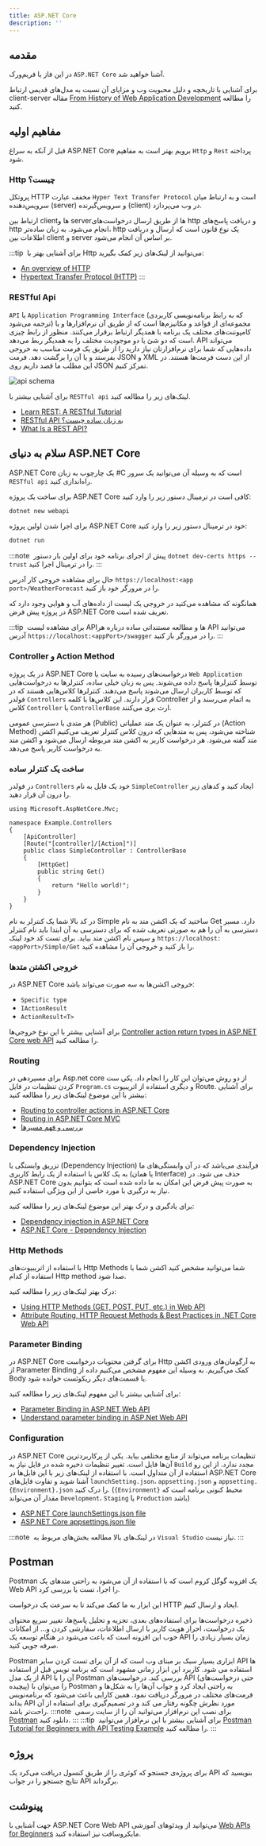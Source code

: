 ```yaml
---
title: ASP.NET Core
description: ''
---
```

## مقدمه

در این فاز با فریم‌ورک `ASP.NET Core`
آشنا خواهید شد.

برای آشنایی با تاریخچه و دلیل محبویت وب و مزایای آن نسبت به مدل‌های قدیمی ارتباط client-server
مقاله [From History of Web Application Development](https://www.devsaran.com/blog/history-web-application-development)
را مطالعه کنید.

## مفاهیم اولیه

قبل از آنکه به سراغ ASP.NET Core
برویم بهتر است به مفاهیم `Http`
و `Rest`
پرداخته شود.

### Http چیست؟

پروتکل HTTP
مخفف عبارت `Hyper Text Transfer Protocol`
است و به ارتباط میان سرویس‌دهنده (server)
و سرویس‌گیرنده (client)
در وب می‌پردازد.

ارتباط بین clientها
و serverها
از طریق ارسال درخواست‌های http
و دریافت پاسخ‌های http
انجام می‌شود.
به زبان ساده‌تر، http
یک نوع قانون است که ارسال و دریافت اطلاعات بین client
و server
بر اساس آن انجام می‌شود.

:::tip ‌
برای آشنایی بهتر با Http
می‌توانید از لینک‌های زیر کمک بگیرید:

- [An overview of HTTP](https://developer.mozilla.org/en-US/docs/Web/HTTP/Overview)
- [Hypertext Transfer Protocol (HTTP)](https://www.extrahop.com/resources/protocols/http/)
:::

### RESTful Api

`API`
یا `Application Programming Interface`
(که به رابط برنامه‌نویسی کاربردی ترجمه می‌شود) مجموعه‌ای از قواعد و مکانیزم‌ها است که از طریق آن نرم‌افزارها و یا کامپوننت‌های مختلف یک برنامه با همدیگر ارتباط برقرار می‌کنند. منظور از رابط چیزی‌ است که دو شئ یا دو موجودیت مختلف را به همدیگر ربط می‌دهد. API
می‌تواند داده‌هایی که شما برای نرم‌افزارتان نیاز دارید را از طریق یک فرمت مناسب به خروجی بفرستد و یا آن‌ را برگشت دهد. فرمت JSON
و XML
از این دست فرمت‌ها هستند. در این مطلب ما قصد داریم روی JSON
تمرکز کنیم.

![api schema](./images/phase09-api-schema.png)

برای آشنایی بیشتر با `RESTful api`
لینک‌های زیر را مطالعه کنید.

- [Learn REST: A RESTful Tutorial](https://www.restapitutorial.com/)
- [RESTful API به زبان ساده چیست؟](https://roocket.ir/articles/a-beginners-tutorial-for-understanding-restful-api)
- [What Is a REST API?](https://www.sitepoint.com/developers-rest-api/)

## سلام به دنیای ASP.NET Core

ASP.NET Core
یک چارچوب به زبان #C
است که به وسیله آن می‌توانید یک سرور `RESTful api`
راه‌اندازی کنید.

برای ساخت یک پروژه ASP.NET Core
کافی است در ترمینال دستور زیر را وارد کنید:

```powershell
dotnet new webapi
```

برای اجرا شدن اولین پروژه ASP.NET Core
خود در ترمینال دستور زیر  را وارد کنید:

```powershell
dotnet run
```

:::note ‌
پیش از اجرای برنامه خود برای اولین بار دستور `dotnet dev-certs https --trust`
را در ترمینال اجرا کنید.
:::

حال برای مشاهده خروجی کار آدرس `https://localhost:<app port>/WeatherForecast`
را در مرورگر خود باز کنید.

همانگونه که مشاهده می‌کنید در خروجی یک لیست از داده‌های آب و هوایی وجود دارد که در پروژه پیش فرض ASP.NET Core
تعریف شده است.

:::tip ‌
برای مشاهده لیست APIها
و مطالعه مستنداتی ساده درباره هر API
می‌توانید آدرس `https://localhost:<appPort>/swagger`
را در مرورگر باز کنید.
:::

### Controller و Action Method

در یک پروژه ASP.NET Core
درخواست‌های رسیده به سایت یا `Web Application`
توسط کنترلرها پاسخ داده می‌شوند. پس به زبان خیلی ساده، کنترلرها به درخواست‌هایی که توسط کاربران ارسال می‌شوند پاسخ می‌دهند. کنترلرها کلاس‌هایی هستند که در فولدر `Controllers`
قرار دارند. این کلاس‌ها با کلمه Controller
به اتمام می‌رسند و از کلاس `Controller`
یا `ControllerBase`
ارث بری می‌کنند.

هر متدی با دسترسی عمومی (Public)
در کنترلر، به عنوان یک متد عملیاتی (Action Method)
شناخته می‌شود، پس به متدهایی که درون کلاس کنترلر تعریف می‌کنیم اکشن متد گفته می‌شود. هر درخواست کاربر به اکشن متد مربوطه ارسال می‌شود و اکشن متد به درخواست کاربر پاسخ می‌دهد.

### ساخت یک کنترلر ساده

در فولدر `Controllers`
خود یک فایل به نام `SimpleController`
ایجاد کنید و کدهای زیر را درون آن قرار دهید.

```CSharp
using Microsoft.AspNetCore.Mvc;

namespace Example.Controllers
{
    [ApiController]
    [Route("[controller]/[Action]")]
    public class SimpleController : ControllerBase
    {
        [HttpGet]
        public string Get()
        {
            return "Hello world!";
        }
    }
}
```

در کد بالا شما یک کنترلر به نام Simple
ساختید که یک اکشن متد به نام Get
دارد. مسیر دسترسی به آن را هم به صورتی تعریف شده که برای دسترسی به آن ابتدا باید نام کنترلر و سپس نام اکشن متد بیاید. برای تست کد خود لینک `https://localhost:<appPort>/Simple/Get`
را باز کنید و خروجی آن را مشاهده کنید.

### خروجی اکشتن متدها

در ASP.NET Core
خروجی اکشن‌ها به سه صورت می‌تواند باشد:

- `Specific type`
- `IActionResult`
- `ActionResult<T>`

برای آشنایی بیشتر با این نوع خروجی‌ها [Controller action return types in ASP.NET Core web API](https://docs.microsoft.com/en-us/aspnet/core/web-api/action-return-types)
را مطالعه کنید.

### Routing

برای مسیردهی در Asp.net core
از دو روش می‌توان این کار را انجام داد. یکی ست کردن تنظیمات در فایل `Program.cs`
و دیگری استفاده از اتریبیوت Route.
برای آشنایی بیشتر با این موضوع لینک‌های زیر را مطالعه کنید:

- [Routing to controller actions in ASP.NET Core](https://docs.microsoft.com/en-us/aspnet/core/mvc/controllers/routing)
- [Routing in ASP.NET Core MVC](https://code-maze.com/routing-asp-net-core-mvc/)
- [بررسی و فهم مسیرها](https://mizfa.com/blog/routing-core-mvc/)

### Dependency Injection

تزریق وابستگی یا (Dependency Injection)
فرآیندی می‌باشد که در آن وابستگی‌های ما به یک کلاس با استفاده از یک رابط کاربری (یا همان  Interface)
حذف می شود. در ASP.NET Core
به صورت پیش فرض این امکان به ما داده شده است که بتوانیم بدون نیاز به درگیری با مورد خاصی از این ویژگی استفاده کنیم.

برای یادگیری و درک بهتر این موضوع لینک‌های زیر را مطالعه کنید:

- [Dependency injection in ASP.NET Core](https://docs.microsoft.com/en-us/aspnet/core/fundamentals/dependency-injection)
- [ASP.NET Core - Dependency Injection](https://www.tutorialsteacher.com/core/dependency-injection-in-aspnet-core)

### Http Methods

با استفاده از اتریبیوت‌های Http Methods
شما می‌توانید مشخص کنید اکشن شما با استفاده از کدام Http method
صدا شود.

درک بهتر لینک‌های زیر را مطالعه کنید:

- [Using HTTP Methods (GET, POST, PUT, etc.) in Web API](https://exceptionnotfound.net/using-http-methods-correctly-in-asp-net-web-api/)
- [Attribute Routing, HTTP Request Methods & Best Practices in .NET Core Web API](https://dev.to/_patrickgod/net-core-3-1-web-api-entity-framework-jumpstart-part-2-58gp)

### Parameter Binding

در ASP.NET Core
برای گرفتن محتویات درخواست Http
به آرگومان‌های ورودی اکشن از Parameter Binding
کمک می‌گیریم. به وسیله این مفهوم مشخص می‌کنیم داده از Body
یا قسمت‌های دیگر ریکوئست خوانده شود.

برای آشنایی بیشتر با این مفهوم لینک‌های زیر را مطالعه کنید:

- [Parameter Binding in ASP.NET Web API](https://docs.microsoft.com/en-us/aspnet/web-api/overview/formats-and-model-binding/parameter-binding-in-aspnet-web-api)
- [Understand parameter binding in ASP.Net Web API](https://www.infoworld.com/article/3133728/understand-parameter-binding-in-aspnet-web-api.html)

### Configuration

در ASP.NET Core
تنظیمات برنامه می‌تواند از منابع مختلفی بیاید. یکی از پرکاربرد‌ترین آن‌ها فایل است. تغییر تنظیمات ذخیره شده در فایل نیاز به `Build`
مجدد ندارد. از این رو استفاده از آن متداول است. با استفاده از لینک‌های زیر با این فایل‌ها در ASP.NET Core
آشنا شوید و تفاوت فایل‌های `launchSetting.json`،
`appsetting.json`
و `appsetting.{Environment}.json`
را درک کنید. (`{Environment}`
محیط کنونی برنامه است که مقدار آن می‌تواند `Development`،
`Staging`
یا `Production`
باشد)

- [ASP.NET Core launchSettings.json file](https://dotnettutorials.net/lesson/asp-net-core-launchsettings-json-file/)
- [ASP.NET Core appsettings.json file](https://dotnettutorials.net/lesson/asp-net-core-appsettings-json-file/)

:::note ‌
در لینک‌های بالا مطالعه بخش‌های مربوط به `Visual Studio`
نیاز نیست.
:::

## Postman

Postman
یک افزونه گوگل کروم است که با استفاده از آن می‌شود به راحتی متدهای یک Web API
را اجرا، تست یا بررسی کرد.

این ابزار به ما کمک می‌کند تا به سرعت یک درخواست HTTP
ایجاد و ارسال کنیم.

ذخیره درخواست‌ها برای استفاده‌های بعدی، تجزیه و تحلیل پاسخ‌ها، تغییر سریع محتوای یک درخواست، احراز هویت کاربر با ارسال اطلاعات، سفارشی کردن و... از امکانات خوب این افزونه است که باعث می‌شود در هنگام توسعه یک API
زمان بسیار زیادی را صرفه جویی کنید.

Postman
ابزاری بسیار سبک بر مبنای وب است که از آن برای تست کردن سایر API ها
استفاده می شود. کاربرد این ابزار زمانی مشهود است که برنامه نویس قبل از استفاده از یک مدل API
آن را با Postman
بررسی کند. درخواست‌های API
(حتی درخواست‌های پیچیده) را می‌توان با Postman
به راحتی ایجاد کرد و جواب آن‌ها را به شکل‌ها و فرمت‌های مختلف در مرورگر دریافت نمود. همین کارایی باعث می‌شود که برنامه‌نویس بداند API
مورد نظرش چگونه رفتار می کند و در تصمیم‌گیری برای استفاده از آن راحت‌تر باشد.
:::note ‌
برای نصب این نرم‌افزار می‌توانید آن را از سایت رسمی [Postman](https://www.postman.com/downloads/)
دانلود کنید.
:::
:::tip ‌
برای آشنایی بیشتر با این نرم‌افزار می‌توانید [Postman Tutorial for Beginners with API Testing Example](https://www.guru99.com/postman-tutorial.html)
را مطالعه کنید.
:::

## پروژه

برای پروژه‌ی جستجو که کوئری را از طریق کنسول دریافت می‌کرد یک API
بنویسید که نتایج جستجو را در جواب API
برگرداند.

## پینوشت

جهت آشنایی با ASP.NET Core Web API
می‌توانید از ویدئوهای آموزشی [Web APIs for Beginners](https://www.youtube.com/watch?list=PLdo4fOcmZ0oVjOKgzsWqdFVvzGL2_d72v&v=h0KG8OKKgKs)
مایکروسافت نیز استفاده کنید.
